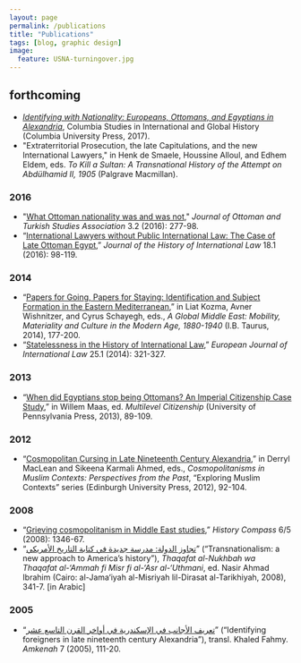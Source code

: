 ```yaml
---
layout: page
permalink: /publications
title: "Publications"
tags: [blog, graphic design]
image:
  feature: USNA-turningover.jpg
---
```


## forthcoming
- [_Identifying with Nationality: Europeans, Ottomans, and Egyptians in Alexandria_](https://cup.columbia.edu/book/identifying-with-nationality/9780231177627), Columbia Studies in International and Global History (Columbia University Press, 2017).
- "Extraterritorial Prosecution, the late Capitulations, and the new International Lawyers," in Henk de Smaele, Houssine Alloul, and Edhem Eldem, eds. _To Kill a Sultan: A Transnational History of the Attempt on Abdülhamid II, 1905_ (Palgrave Macmillan).

### 2016
- "[What Ottoman nationality was and was not](http://www.jstor.org/stable/10.2979/jottturstuass.3.2.05)," _Journal of Ottoman and Turkish Studies Association_ 3.2 (2016): 277-98.
- “[International Lawyers without Public International Law: The Case of Late Ottoman Egypt](http://booksandjournals.brillonline.com/content/journals/10.1163/15718050-12340053),” *Journal of the History of International Law* 18.1 (2016): 98-119.

### 2014
- “[Papers for Going, Papers for Staying: Identification and Subject Formation in the Eastern Mediterranean](https://www.academia.edu/10769582/Papers_for_Going_Papers_for_Staying_Identification_and_Subject_Formation_in_the_Eastern_Mediterranean),” in Liat Kozma, Avner Wishnitzer, and Cyrus Schayegh, eds., *A Global Middle East: Mobility, Materiality and Culture in the Modern Age, 1880-1940* (I.B. Taurus, 2014), 177-200.
- “[Statelessness in the History of International Law](http://www.ejil.org/pdfs/25/1/2486.pdf),” *European Journal of International Law* 25.1 (2014): 321-327.

### 2013
- “[When did Egyptians stop being Ottomans? An Imperial Citizenship Case Study](http://www.academia.edu/3583243/When_did_Egyptians_stop_being_Ottomans_An_Imperial_Citizenship_Case_Study),” in Willem Maas, ed. *Multilevel Citizenship* (University of Pennsylvania Press, 2013), 89-109.

### 2012
- “[Cosmopolitan Cursing in Late Nineteenth Century Alexandria](https://www.academia.edu/1926527/Cosmopolitan_Cursing_in_Late_Nineteenth_Century_Alexandria),” in Derryl MacLean and Sikeena Karmali Ahmed, eds., *Cosmopolitanisms in Muslim Contexts: Perspectives from the Past*, “Exploring Muslim Contexts” series (Edinburgh University Press, 2012), 92-104.

### 2008
- “[Grieving cosmopolitanism in Middle East studies](http://www.academia.edu/394936/Grieving_Cosmopolitanism_in_Middle_East_Studies),” *History Compass* 6/5 (2008): 1346-67.
- “[تجاوز الدولة: مدرسة جديدة في كتابة التاريخ الأمريكي](http://www.academia.edu/1051716/%D8%AA%D8%AC%D8%A7%D9%88%D8%B2_%D8%A7%D9%84%D8%AF%D9%88%D9%84%D8%A9_%D9%85%D8%AF%D8%B1%D8%B3%D8%A9_%D8%AC%D8%AF%D9%8A%D8%AF%D8%A9_%D9%81%D9%8A_%D9%83%D8%AA%D8%A7%D8%A8%D8%A9_%D8%A7%D9%84%D8%AA%D8%A7%D8%B1%D9%8A%D8%AE_%D8%A7%D9%84%D8%A3%D9%85%D8%B1%D9%8A%D9%83%D9%8A)” (“Transnationalism: a new approach to America’s history”), *Thaqafat al-Nukhbah wa Thaqafat al-‘Ammah fi Misr fi al-‘Asr al-‘Uthmani*, ed. Nasir Ahmad Ibrahim (Cairo: al-Jama‘iyah al-Misriyah lil-Dirasat al-Tarikhiyah, 2008), 341-7. [in Arabic]

### 2005
- “[تعريف الأجانب في اﻹسكندرية في أواخر القرن التاسع عشر](http://www.academia.edu/1051672/%D8%AA%D8%B9%D8%B1%D9%8A%D9%81_%D8%A7%D9%84%D8%A3%D8%AC%D8%A7%D9%86%D8%A8_%D9%81%D9%8A_%D8%A7%D9%84%D8%A5%D8%B3%D9%83%D9%86%D8%AF%D8%B1%D9%8A%D8%A9_%D9%81%D9%8A_%D8%A3%D9%88%D8%A7%D8%AE%D8%B1_%D8%A7%D9%84%D9%82%D8%B1%D9%86_%D8%A7%D9%84%D8%AA%D8%A7%D8%B3%D8%B9_%D8%B9%D8%B4%D8%B1)” (“Identifying foreigners in late nineteenth century Alexandria”), transl. Khaled Fahmy. *Amkenah* 7 (2005), 111-20.
